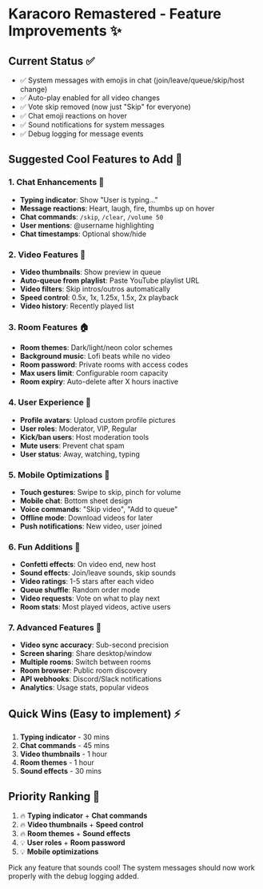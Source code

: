 # Karacoro Remastered - Feature Improvements ✨

## Current Status ✅
- ✅ System messages with emojis in chat (join/leave/queue/skip/host change)
- ✅ Auto-play enabled for all video changes
- ✅ Vote skip removed (now just "Skip" for everyone)
- ✅ Chat emoji reactions on hover
- ✅ Sound notifications for system messages
- ✅ Debug logging for message events

## Suggested Cool Features to Add 🚀

### 1. **Chat Enhancements** 💬
- **Typing indicator**: Show "User is typing..." 
- **Message reactions**: Heart, laugh, fire, thumbs up on hover
- **Chat commands**: `/skip`, `/clear`, `/volume 50`
- **User mentions**: @username highlighting
- **Chat timestamps**: Optional show/hide

### 2. **Video Features** 🎥
- **Video thumbnails**: Show preview in queue
- **Auto-queue from playlist**: Paste YouTube playlist URL
- **Video filters**: Skip intros/outros automatically
- **Speed control**: 0.5x, 1x, 1.25x, 1.5x, 2x playback
- **Video history**: Recently played list

### 3. **Room Features** 🏠
- **Room themes**: Dark/light/neon color schemes
- **Background music**: Lofi beats while no video
- **Room password**: Private rooms with access codes
- **Max users limit**: Configurable room capacity
- **Room expiry**: Auto-delete after X hours inactive

### 4. **User Experience** 👥
- **Profile avatars**: Upload custom profile pictures
- **User roles**: Moderator, VIP, Regular
- **Kick/ban users**: Host moderation tools
- **Mute users**: Prevent chat spam
- **User status**: Away, watching, typing

### 5. **Mobile Optimizations** 📱
- **Touch gestures**: Swipe to skip, pinch for volume
- **Mobile chat**: Bottom sheet design
- **Voice commands**: "Skip video", "Add to queue"
- **Offline mode**: Download videos for later
- **Push notifications**: New video, user joined

### 6. **Fun Additions** 🎉
- **Confetti effects**: On video end, new host
- **Sound effects**: Join/leave sounds, skip sounds
- **Video ratings**: 1-5 stars after each video
- **Queue shuffle**: Random order mode
- **Video requests**: Vote on what to play next
- **Room stats**: Most played videos, active users

### 7. **Advanced Features** 🔧
- **Video sync accuracy**: Sub-second precision
- **Screen sharing**: Share desktop/window
- **Multiple rooms**: Switch between rooms
- **Room browser**: Public room discovery
- **API webhooks**: Discord/Slack notifications
- **Analytics**: Usage stats, popular videos

## Quick Wins (Easy to implement) ⚡
1. **Typing indicator** - 30 mins
2. **Chat commands** - 45 mins  
3. **Video thumbnails** - 1 hour
4. **Room themes** - 1 hour
5. **Sound effects** - 30 mins

## Priority Ranking 🎯
1. 🔥 **Typing indicator** + **Chat commands**
2. 🔥 **Video thumbnails** + **Speed control**
3. 🔥 **Room themes** + **Sound effects**
4. 💡 **User roles** + **Room password**
5. 💡 **Mobile optimizations**

Pick any feature that sounds cool! The system messages should now work properly with the debug logging added.
</content>
</invoke>